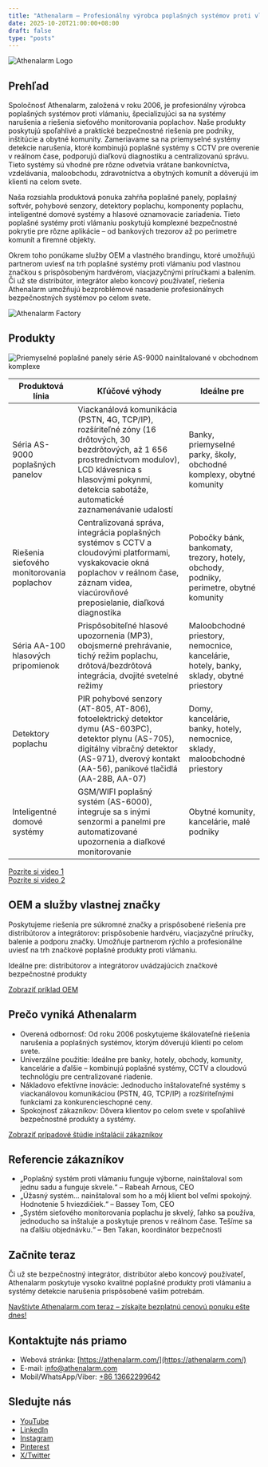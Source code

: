```yaml
---
title: "Athenalarm – Profesionálny výrobca poplašných systémov proti vlámaniu a riešení sieťového monitorovania poplachov"
date: 2025-10-20T21:00:00+08:00
draft: false
type: "posts"
---
```


![Athenalarm Logo](https://athenalarm.com/wp-content/uploads/2025/05/athenalarm_home.png)

## Prehľad

Spoločnosť Athenalarm, založená v roku 2006, je profesionálny výrobca poplašných systémov proti vlámaniu, špecializujúci sa na systémy narušenia a riešenia sieťového monitorovania poplachov. Naše produkty poskytujú spoľahlivé a praktické bezpečnostné riešenia pre podniky, inštitúcie a obytné komunity. Zameriavame sa na priemyselné systémy detekcie narušenia, ktoré kombinujú poplašné systémy s CCTV pre overenie v reálnom čase, podporujú diaľkovú diagnostiku a centralizovanú správu. Tieto systémy sú vhodné pre rôzne odvetvia vrátane bankovníctva, vzdelávania, maloobchodu, zdravotníctva a obytných komunít a dôverujú im klienti na celom svete.

Naša rozsiahla produktová ponuka zahŕňa poplašné panely, poplašný softvér, pohybové senzory, detektory poplachu, komponenty poplachu, inteligentné domové systémy a hlasové oznamovacie zariadenia. Tieto poplašné systémy proti vlámaniu poskytujú komplexné bezpečnostné pokrytie pre rôzne aplikácie – od bankových trezorov až po perimetre komunít a firemné objekty.

Okrem toho ponúkame služby OEM a vlastného brandingu, ktoré umožňujú partnerom uviesť na trh poplašné systémy proti vlámaniu pod vlastnou značkou s prispôsobeným hardvérom, viacjazyčnými príručkami a balením. Či už ste distribútor, integrátor alebo koncový používateľ, riešenia Athenalarm umožňujú bezproblémové nasadenie profesionálnych bezpečnostných systémov po celom svete.

![Athenalarm Factory](https://athenalarm.com/wp-content/uploads/2022/05/Athenalarm-factory-03-540.jpg)

## Produkty

![Priemyselné poplašné panely série AS-9000 nainštalované v obchodnom komplexe](https://athenalarm.com/wp-content/uploads/2022/05/Athenalarm-burglar-alarms-1024.jpg)

| Produktová línia | Kľúčové výhody | Ideálne pre |
|------------------|----------------|--------------|
| Séria AS-9000 poplašných panelov | Viackanálová komunikácia (PSTN, 4G, TCP/IP), rozšíriteľné zóny (16 drôtových, 30 bezdrôtových, až 1 656 prostredníctvom modulov), LCD klávesnica s hlasovými pokynmi, detekcia sabotáže, automatické zaznamenávanie udalostí | Banky, priemyselné parky, školy, obchodné komplexy, obytné komunity |
| Riešenia sieťového monitorovania poplachov | Centralizovaná správa, integrácia poplašných systémov s CCTV a cloudovými platformami, vyskakovacie okná poplachov v reálnom čase, záznam videa, viacúrovňové preposielanie, diaľková diagnostika | Pobočky bánk, bankomaty, trezory, hotely, obchody, podniky, perimetre, obytné komunity |
| Séria AA-100 hlasových pripomienok | Prispôsobiteľné hlasové upozornenia (MP3), obojsmerné prehrávanie, tichý režim poplachu, drôtová/bezdrôtová integrácia, dvojité svetelné režimy | Maloobchodné priestory, nemocnice, kancelárie, hotely, banky, sklady, obytné priestory |
| Detektory poplachu | PIR pohybové senzory (AT-805, AT-806), fotoelektrický detektor dymu (AS-603PC), detektor plynu (AS-705), digitálny vibračný detektor (AS-971), dverový kontakt (AA-56), panikové tlačidlá (AA-28B, AA-07) | Domy, kancelárie, banky, hotely, nemocnice, sklady, maloobchodné priestory |
| Inteligentné domové systémy | GSM/WIFI poplašný systém (AS-6000), integruje sa s inými senzormi a panelmi pre automatizované upozornenia a diaľkové monitorovanie | Obytné komunity, kancelárie, malé podniky |

[Pozrite si video 1](https://www.youtube.com/watch?v=fxNFCblKrTA)  
[Pozrite si video 2](https://www.youtube.com/watch?v=FouMQpGDZNk)

## OEM a služby vlastnej značky

Poskytujeme riešenia pre súkromné značky a prispôsobené riešenia pre distribútorov a integrátorov: prispôsobenie hardvéru, viacjazyčné príručky, balenie a podporu značky. Umožňuje partnerom rýchlo a profesionálne uviesť na trh značkové poplašné produkty proti vlámaniu.

Ideálne pre: distribútorov a integrátorov uvádzajúcich značkové bezpečnostné produkty

[Zobraziť príklad OEM](https://www.instagram.com/p/CTj0hpEjxJ0/)

## Prečo vyniká Athenalarm

- Overená odbornosť: Od roku 2006 poskytujeme škálovateľné riešenia narušenia a poplašných systémov, ktorým dôverujú klienti po celom svete.  
- Univerzálne použitie: Ideálne pre banky, hotely, obchody, komunity, kancelárie a ďalšie – kombinujú poplašné systémy, CCTV a cloudovú technológiu pre centralizované riadenie.  
- Nákladovo efektívne inovácie: Jednoducho inštalovateľné systémy s viackanálovou komunikáciou (PSTN, 4G, TCP/IP) a rozšíriteľnými funkciami za konkurencieschopné ceny.  
- Spokojnosť zákazníkov: Dôvera klientov po celom svete v spoľahlivé bezpečnostné produkty a systémy.

[Zobraziť prípadové štúdie inštalácií zákazníkov](https://www.instagram.com/p/DJ0VWautwqA/?img_index=2)

## Referencie zákazníkov

- „Poplašný systém proti vlámaniu funguje výborne, nainštaloval som jednu sadu a funguje skvele.“ – Rabeah Arnous, CEO  
- „Úžasný systém... nainštaloval som ho a môj klient bol veľmi spokojný. Hodnotenie 5 hviezdičiek.“ – Bassey Tom, CEO  
- „Systém sieťového monitorovania poplachu je skvelý, ľahko sa používa, jednoducho sa inštaluje a poskytuje prenos v reálnom čase. Tešíme sa na ďalšiu objednávku.“ – Ben Takan, koordinátor bezpečnosti

## Začnite teraz

Či už ste bezpečnostný integrátor, distribútor alebo koncový používateľ, Athenalarm poskytuje vysoko kvalitné poplašné produkty proti vlámaniu a systémy detekcie narušenia prispôsobené vašim potrebám.

[Navštívte Athenalarm.com teraz – získajte bezplatnú cenovú ponuku ešte dnes!](https://athenalarm.com/)

## Kontaktujte nás priamo

- Webová stránka: [https://athenalarm.com/](https://athenalarm.com/)  
- E-mail: [info@athenalarm.com](mailto:info@athenalarm.com)  
- Mobil/WhatsApp/Viber: [+86 13662299642](https://api.whatsapp.com/send?phone=8613662299642)

## Sledujte nás

- [YouTube](https://www.youtube.com/channel/UCP0_Wg3aylBn69eBIH2Fazg)  
- [LinkedIn](https://www.linkedin.com/company/athenalarm/)  
- [Instagram](https://www.instagram.com/athenalarm/)  
- [Pinterest](https://www.pinterest.com/athenalarm/)  
- [X/Twitter](https://x.com/Athenalarm)